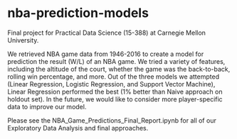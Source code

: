 # nba-prediction-models

Final project for Practical Data Science (15-388) at Carnegie Mellon University.

We retrieved NBA game data from 1946-2016 to create a model for prediction the result (W/L) of an NBA game. We tried a variety of features, including the altitude of the court, whether the game was the back-to-back, rolling win percentage, and more. Out of the three models we attempted (Linear Regression, Logistic Regression, and Support Vector Machine), Linear Regression performed the best (1% better than Naive approach on holdout set). In the future, we would like to consider more player-specific data to improve our model.

Please see the NBA_Game_Predictions_Final_Report.ipynb for all of our Exploratory Data Analysis and final approaches.
